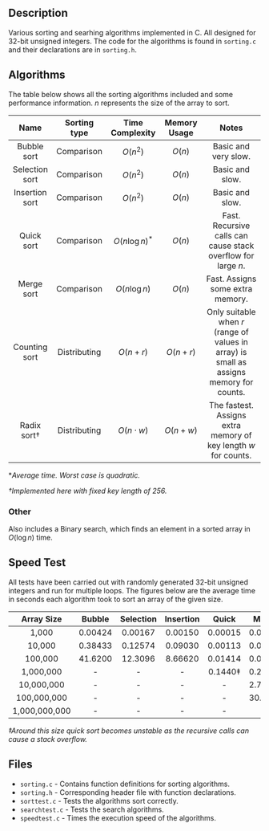 ## Description

Various sorting and searhing algorithms implemented in C.
All designed for 32-bit unsigned integers.
The code for the algorithms is found in `sorting.c` and their declarations are in `sorting.h`.

## Algorithms

The table below shows all the sorting algorithms included and some performance information. $n$ represents the size of the array to sort.


| Name | Sorting type | Time Complexity | Memory Usage | Notes |
| :---: | :---: | :---: | :---: | :---: |
| Bubble sort | Comparison | $O(n^2)$ | $O(n)$ | Basic and very slow.
| Selection sort | Comparison | $O(n^2)$ | $O(n)$ | Basic and slow.
| Insertion sort | Comparison | $O(n^2)$ | $O(n)$ | Basic and slow.
| Quick sort | Comparison | $O(n \log n)^*$ | $O(n)$ | Fast. Recursive calls can cause stack overflow for large $n$.
| Merge sort | Comparison | $O(n \log n)$ | $O(n)$ | Fast. Assigns some extra memory.
| Counting sort | Distributing | $O(n + r)$ | $O(n + r)$ | Only suitable when  $r$ (range of values in array) is small as assigns memory for counts.
| Radix sort† | Distributing |  $O(n \cdot w)$ | $O(n + w)$ | The fastest. Assigns extra memory of key length $w$ for counts.

**Average time. Worst case is quadratic.*

*†Implemented here with fixed key length of 256.*

### Other

Also includes a Binary search, which finds an element in a sorted array in $O(\log n)$ time.

## Speed Test

All tests have been carried out with randomly generated 32-bit unsigned integers and run for multiple loops. The figures below are the average time in seconds each algorithm took to sort an array of the given size.

| Array Size | Bubble | Selection | Insertion | Quick | Merge | Radix |
| :---: | :---: | :---: | :---: | :---: | :---: | :---: |
| 1,000       | 0.00424 | 0.00167 | 0.00150 | 0.00015 | 0.00028 | 0.00006 |
| 10,000      | 0.38433 | 0.12574 | 0.09030 | 0.00113 | 0.00205 | 0.00027 |
| 100,000     | 41.6200 | 12.3096 | 8.66620 | 0.01414 | 0.02435 | 0.00358 |
| 1,000,000   | -       | -       | -       | 0.1440‡ | 0.24440 | 0.03303 |
| 10,000,000  | -       | -       | -       | -       | 2.79440 | 0.33190 |
| 100,000,000 | -       | -       | -       | -       | 30.2030 | 3.26100 |
| 1,000,000,000 | -     | -       | -       | -       | -       | 34.6535 |

*‡Around this size quick sort becomes unstable as the recursive calls can cause a stack overflow.*

## Files

- `sorting.c` - Contains function definitions for sorting algorithms.
- `sorting.h` - Corresponding header file with function declarations.
- `sorttest.c` - Tests the algorithms sort correctly.
- `searchtest.c` - Tests the search algorithms.
- `speedtest.c` - Times the execution speed of the algorithms.

